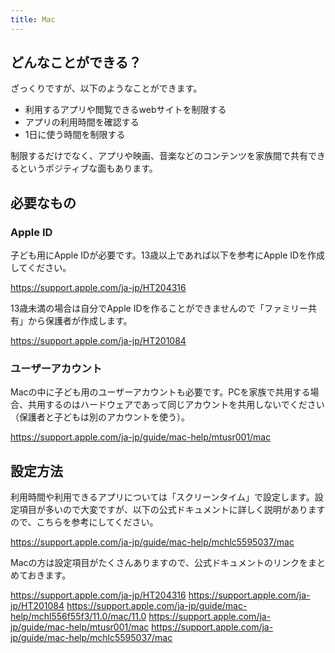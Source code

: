 ```yaml
---
title: Mac
---
```

## どんなことができる？
ざっくりですが、以下のようなことができます。

- 利用するアプリや閲覧できるwebサイトを制限する
- アプリの利用時間を確認する
- 1日に使う時間を制限する

制限するだけでなく、アプリや映画、音楽などのコンテンツを家族間で共有できるというポジティブな面もあります。

## 必要なもの
### Apple ID
子ども用にApple IDが必要です。13歳以上であれば以下を参考にApple IDを作成してください。

https://support.apple.com/ja-jp/HT204316

13歳未満の場合は自分でApple IDを作ることができませんので「ファミリー共有」から保護者が作成します。

https://support.apple.com/ja-jp/HT201084

### ユーザーアカウント
Macの中に子ども用のユーザーアカウントも必要です。PCを家族で共用する場合、共用するのはハードウェアであって同じアカウントを共用しないでください（保護者と子どもは別のアカウントを使う）。

https://support.apple.com/ja-jp/guide/mac-help/mtusr001/mac

## 設定方法
利用時間や利用できるアプリについては「スクリーンタイム」で設定します。設定項目が多いので大変ですが、以下の公式ドキュメントに詳しく説明がありますので、こちらを参考にしてください。

https://support.apple.com/ja-jp/guide/mac-help/mchlc5595037/mac

Macの方は設定項目がたくさんありますので、公式ドキュメントのリンクをまとめておきます。

https://support.apple.com/ja-jp/HT204316
https://support.apple.com/ja-jp/HT201084
https://support.apple.com/ja-jp/guide/mac-help/mchl556f55f3/11.0/mac/11.0
https://support.apple.com/ja-jp/guide/mac-help/mtusr001/mac
https://support.apple.com/ja-jp/guide/mac-help/mchlc5595037/mac
